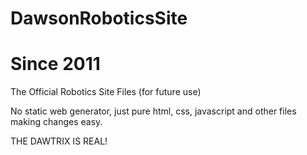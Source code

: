 # DawsonRoboticsSite

# Since 2011

The Official Robotics Site Files (for future use)

No static web generator, just pure html, css, javascript and other files making changes easy.

THE DAWTRIX IS REAL!

